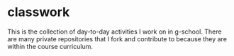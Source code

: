 # classwork 
This is the collection of day-to-day activities I work on in g-school. There are many private repositories that I fork and contribute to because they are within the course curriculum.
